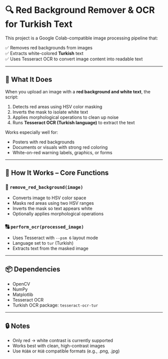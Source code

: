 # 🔍 Red Background Remover & OCR for Turkish Text

This project is a Google Colab-compatible image processing pipeline that:

✅ Removes red backgrounds from images  
✅ Extracts white-colored **Turkish** text  
✅ Uses Tesseract OCR to convert image content into readable text

---

## 📸 What It Does

When you upload an image with a **red background and white text**, the script:

1. Detects red areas using HSV color masking
2. Inverts the mask to isolate white text
3. Applies morphological operations to clean up noise
4. Runs **Tesseract OCR (Turkish language)** to extract the text

Works especially well for:
- Posters with red backgrounds
- Documents or visuals with strong red coloring
- White-on-red warning labels, graphics, or forms

---
## 🧠 How It Works – Core Functions

### 🔻 `remove_red_background(image)`

- Converts image to HSV color space
- Masks red areas using two HSV ranges
- Inverts the mask so text appears white
- Optionally applies morphological operations

### 🔠 `perform_ocr(processed_image)`

- Uses Tesseract with `--psm 6` layout mode
- Language set to `tur` (Turkish)
- Extracts text from the masked image

---
## 📦 Dependencies

- OpenCV
- NumPy
- Matplotlib
- Tesseract OCR
- Turkish OCR package: `tesseract-ocr-tur`

---

## 🔒 Notes

- Only red → white contrast is currently supported
- Works best with clean, high-contrast images
- Use `RGBA` or `RGB` compatible formats (e.g., .png, .jpg)
